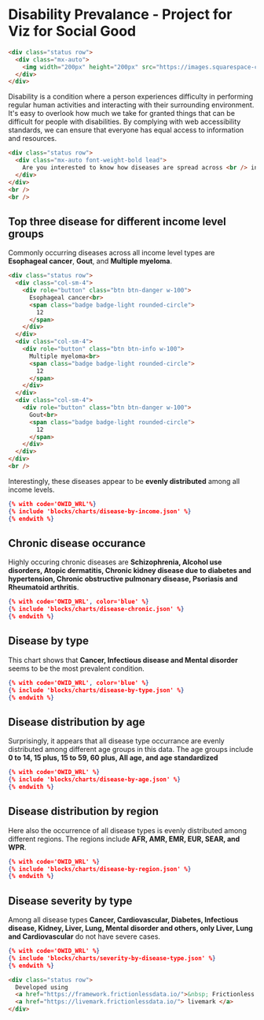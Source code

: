 # Disability Prevalance - Project for Viz for Social Good

```html markup
<div class="status row">
  <div class="mx-auto">
    <img width="200px" height="200px" src="https://images.squarespace-cdn.com/content/v1/58963a29f7e0abb58bd6176b/ad7f7e80-5980-416d-9854-86901e9c7c6a/Negative+1.+Square+Logo+.png?format=1500w" alt="viz for social good logo">
  </div>
</div>
```

Disability is a condition where a person experiences difficulty in performing regular human activities and interacting with their surrounding environment. It's easy to overlook how much we take for granted things that can be difficult for people with disabilities. By complying with web accessibility standards, we can ensure that everyone has equal access to information and resources. 

```html markup
<div class="status row">
  <div class="mx-auto font-weight-bold lead">
    Are you interested to know how diseases are spread across <br /> income levels, age groups, and regions? 
  </div>
</div>
<br />
<br />
```

##  Top three disease for different income level groups

Commonly occurring diseases across all income level types are **Esophageal cancer**, **Gout**, and **Multiple myeloma**. 


```html markup
<div class="status row">
  <div class="col-sm-4">
    <div role="button" class="btn btn-danger w-100">
      Esophageal cancer<br>
      <span class="badge badge-light rounded-circle">
        12
      </span>
    </div>
  </div>
  <div class="col-sm-4">
    <div role="button" class="btn btn-info w-100">
      Multiple myeloma<br>
      <span class="badge badge-light rounded-circle">
        12
      </span>
    </div>
  </div>
  <div class="col-sm-4">
    <div role="button" class="btn btn-danger w-100">
      Gout<br>
      <span class="badge badge-light rounded-circle">
        12
      </span>
    </div>
  </div>
</div>
<br />
```
Interestingly, these diseases appear to be **evenly distributed** among all income levels.

```json chart
{% with code='OWID_WRL'%}
{% include 'blocks/charts/disease-by-income.json' %}
{% endwith %}
```

## Chronic disease occurance
Highly occuring chronic diseases are **Schizophrenia, Alcohol use disorders, Atopic dermatitis, Chronic kidney disease due to diabetes and hypertension, Chronic obstructive pulmonary disease, Psoriasis and Rheumatoid arthritis**.

```json chart
{% with code='OWID_WRL', color='blue' %}
{% include 'blocks/charts/disease-chronic.json' %}
{% endwith %}
```

## Disease by type

This chart shows that **Cancer, Infectious disease and Mental disorder** seems to be the most prevalent condition.

```json chart
{% with code='OWID_WRL', color='blue' %}
{% include 'blocks/charts/disease-by-type.json' %}
{% endwith %}
```

## Disease distribution by age

Surprisingly, it appears that all disease type occurrance are evenly distributed among different age groups in this data. The age groups include **0 to 14, 15 plus, 15 to 59, 60 plus, All age, and age standardized**

```json chart
{% with code='OWID_WRL' %}
{% include 'blocks/charts/disease-by-age.json' %}
{% endwith %}
```

## Disease distribution by region

Here also the occurrence of all disease types is evenly distributed among different regions. The regions include **AFR, AMR, EMR, EUR, SEAR, and WPR**.

```json chart
{% with code='OWID_WRL' %}
{% include 'blocks/charts/disease-by-region.json' %}
{% endwith %}
```

## Disease severity by type

Among all disease types **Cancer, Cardiovascular, Diabetes, Infectious disease, Kidney, Liver, Lung, Mental disorder and others,  only Liver, Lung and Cardiovascular** do not have severe cases. 

```json chart
{% with code='OWID_WRL' %}
{% include 'blocks/charts/severity-by-disease-type.json' %}
{% endwith %}
```


```html markup
<div class="status row">
  Developed using 
  <a href="https://framework.frictionlessdata.io/">&nbsp; Frictionless </a> /
  <a href="https://livemark.frictionlessdata.io/"> livemark </a>
</div>
```
